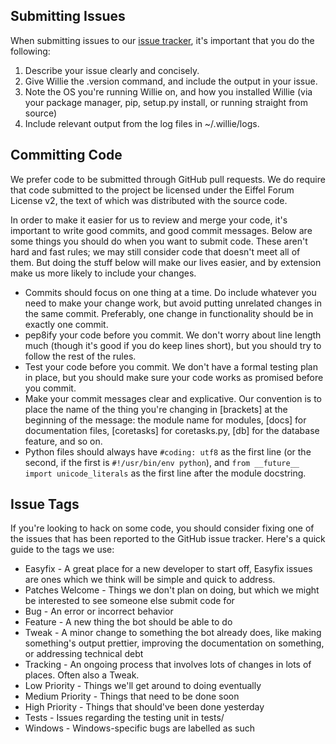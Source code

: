 Submitting Issues
-----------------

When submitting issues to our
[issue tracker](https://github.com/embolalia/willie/issues), it's important
that you do the following:

1. Describe your issue clearly and concisely.
2. Give Willie the .version command, and include the output in your issue.
3. Note the OS you're running Willie on, and how you installed Willie (via your
package manager, pip, setup.py install, or running straight from source)
4. Include relevant output from the log files in ~/.willie/logs.

Committing Code
---------------
We prefer code to be submitted through GitHub pull requests. We do require that
code submitted to the project be licensed under the Eiffel Forum License v2,
the text of which was distributed with the source code.

In order to make it easier for us to review and merge your code, it's important
to write good commits, and good commit messages. Below are some things you
should do when you want to submit code. These aren't hard and fast rules; we
may still consider code that doesn't meet all of them. But doing the stuff
below will make our lives easier, and by extension make us more likely to
include your changes.

* Commits should focus on one thing at a time. Do include whatever you need to
  make your change work, but avoid putting unrelated changes in the same commit.
  Preferably, one change in functionality should be in exactly one commit.
* pep8ify your code before you commit. We don't worry about line length much
  (though it's good if you do keep lines short), but you should try to follow
  the rest of the rules.
* Test your code before you commit. We don't have a formal testing plan in
  place, but you should make sure your code works as promised before you commit.
* Make your commit messages clear and explicative. Our convention is to place
  the name of the thing you're changing in [brackets] at the beginning of the
  message: the module name for modules, [docs] for documentation files,
  [coretasks] for coretasks.py, [db] for the database feature, and so on.
* Python files should always have `#coding: utf8` as the first line (or the
  second, if the first is `#!/usr/bin/env python`), and
  `from __future__ import unicode_literals` as the first line after the module
  docstring.

Issue Tags
----------
If you're looking to hack on some code, you should consider fixing one of the
issues that has been reported to the GitHub issue tracker. Here's a quick guide
to the tags we use:

* Easyfix           - A great place for a new developer to start off, Easyfix
                      issues are ones which we think will be simple and quick
                      to address.
* Patches Welcome   - Things we don't plan on doing, but which we might be
                      interested to see someone else submit code for
* Bug               - An error or incorrect behavior
* Feature           - A new thing the bot should be able to do
* Tweak             - A minor change to something the bot already does, like
                      making something's output prettier, improving the
                      documentation on something, or addressing technical debt
* Tracking          - An ongoing process that involves lots of changes in lots
                      of places. Often also a Tweak.
* Low Priority      - Things we'll get around to doing eventually
* Medium Priority   - Things that need to be done soon
* High Priority     - Things that should've been done yesterday
* Tests             - Issues regarding the testing unit in tests/
* Windows           - Windows-specific bugs are labelled as such
